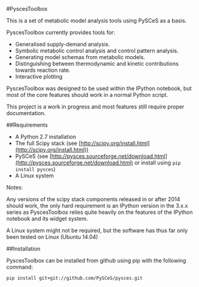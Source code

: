 #PyscesToolbox


This is a set of metabolic model analysis tools using PySCeS as a basis.

PyscesToolbox currently provides tools for:

- Generalised supply-demand analysis.
- Symbolic metabolic control analysis and control pattern analysis.
- Generating model schemas from metabolic models.
- Distinguishing
 between thermodynamic and kinetic contributions towards reaction rate.
- Interactive plotting

PyscesToolbox was designed to be used within the IPython notebook, but most of the core features should work in a normal Python script.

This project is a work in progress and most features still require proper documentation.

##Requirements

- A Python 2.7 installation
- The full Scipy stack (see [http://scipy.org/install.html](http://scipy.org/install.html))
- PySCeS (see [http://pysces.sourceforge.net/download.html](http://pysces.sourceforge.net/download.html) or install using ``pip install pysces``)
- A Linux system

Notes:

Any versions of the scipy stack components released in or after 2014 should work, the only hard requirement is an IPython version in the 3.x.x series as PyscesToolbox relies quite heavily on the features of the IPython notebook and its widget system.

A  Linux system might not be required, but the software has thus far only been tested on Linux (Ubuntu 14.04)

##Installation

PyscesToolbox can be installed from github using pip with the following command:

```
pip install git+git://github.com/PySCeS/pysces.git
```





